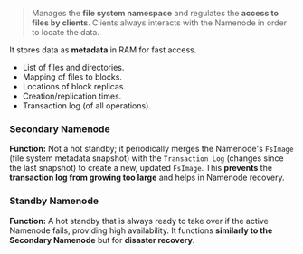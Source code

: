 >Manages the **file system namespace** and regulates the **access to files by clients**.
>Clients always interacts with the Namenode in order to locate the data.

It stores data as **metadata** in RAM for fast access.
- List of files and directories.
- Mapping of files to blocks.
- Locations of block replicas.
- Creation/replication times.
- Transaction log (of all operations).

### Secondary Namenode
**Function:** Not a hot standby; it periodically merges the Namenode's `FsImage` (file system metadata snapshot) with the `Transaction Log` (changes since the last snapshot) to create a new, updated `FsImage`. 
This **prevents** the **transaction log from growing too large** and helps in Namenode recovery.

### Standby Namenode
**Function:** A hot standby that is always ready to take over if the active Namenode fails, providing high availability. 
It functions **similarly to the Secondary Namenode** but for **disaster recovery**.
